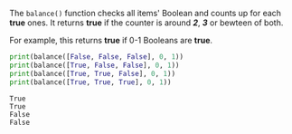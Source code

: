The `balance()` function checks all items' Boolean and counts up for each **true** ones. It returns **true** if the counter is around ___2___, ___3___ or bewteen of both.

For example, this returns **true** if 0-1 Booleans are **true**.

```py
print(balance([False, False, False], 0, 1))
print(balance([True, False, False], 0, 1))
print(balance([True, True, False], 0, 1))
print(balance([True, True, True], 0, 1))
```

```
True
True
False
False
```
